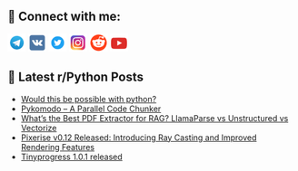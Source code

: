 ## 🔎 Connect with me:
[<img src="https://github.com/bullbesh/bullbesh/blob/main/images/Telegram.png" width="32" height="32" />](https://t.me/bullbesh)
[<img src="https://github.com/bullbesh/bullbesh/blob/main/images/VK.png" width="32" height="32" />](https://vk.com/bullbesh)
[<img src="https://github.com/bullbesh/bullbesh/blob/main/images/Twitter.png" width="32" height="32" />](https://twitter.com/bullbesh1)
[<img src="https://github.com/bullbesh/bullbesh/blob/main/images/Instagram.png" width="32" height="32" />](https://www.instagram.com/bullbesh)
[<img src="https://github.com/bullbesh/bullbesh/blob/main/images/Reddit.png" width="32" height="32" />](https://www.reddit.com/user/bullbesh)
[<img src="https://github.com/bullbesh/bullbesh/blob/main/images/YouTube.png" width="32" height="32" />](https://www.youtube.com/channel/UCtfjRs6uzgq5mfm8S06WTcg)

## 📕 Latest r/Python Posts
<!-- BLOG-POST-LIST:START -->
- [Would this be possible with python?](https://www.reddit.com/r/Python/comments/1ivn9h5/would_this_be_possible_with_python/)
- [Pykomodo – A Parallel Code Chunker](https://www.reddit.com/r/Python/comments/1ivlrys/pykomodo_a_parallel_code_chunker/)
- [What’s the Best PDF Extractor for RAG? LlamaParse vs Unstructured vs Vectorize](https://www.reddit.com/r/Python/comments/1ivfcm8/whats_the_best_pdf_extractor_for_rag_llamaparse/)
- [Pixerise v0.12 Released: Introducing Ray Casting and Improved Rendering Features](https://www.reddit.com/r/Python/comments/1ivdslk/pixerise_v012_released_introducing_ray_casting/)
- [Tinyprogress 1.0.1 released](https://www.reddit.com/r/Python/comments/1ivclq9/tinyprogress_101_released/)
<!-- BLOG-POST-LIST:END -->
